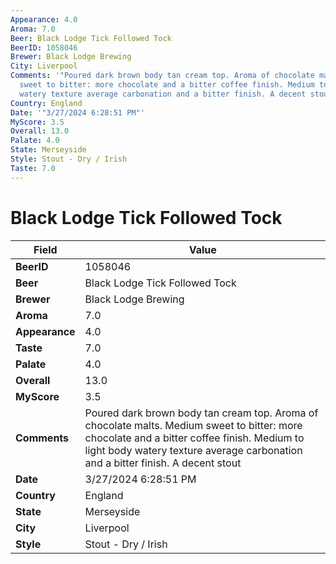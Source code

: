```yaml
---
Appearance: 4.0
Aroma: 7.0
Beer: Black Lodge Tick Followed Tock
BeerID: 1058046
Brewer: Black Lodge Brewing
City: Liverpool
Comments: '"Poured dark brown body tan cream top. Aroma of chocolate malts. Medium
  sweet to bitter: more chocolate and a bitter coffee finish. Medium to light body
  watery texture average carbonation and a bitter finish. A decent stout "'
Country: England
Date: '"3/27/2024 6:28:51 PM"'
MyScore: 3.5
Overall: 13.0
Palate: 4.0
State: Merseyside
Style: Stout - Dry / Irish
Taste: 7.0
---
```


# Black Lodge Tick Followed Tock

| Field         | Value |
|---------------|-------|
| **BeerID** | 1058046 |
| **Beer** | Black Lodge Tick Followed Tock |
| **Brewer** | Black Lodge Brewing |
| **Aroma** | 7.0 |
| **Appearance** | 4.0 |
| **Taste** | 7.0 |
| **Palate** | 4.0 |
| **Overall** | 13.0 |
| **MyScore** | 3.5 |
| **Comments** | Poured dark brown body tan cream top. Aroma of chocolate malts. Medium sweet to bitter: more chocolate and a bitter coffee finish. Medium to light body watery texture average carbonation and a bitter finish. A decent stout  |
| **Date** | 3/27/2024 6:28:51 PM |
| **Country** | England |
| **State** | Merseyside |
| **City** | Liverpool |
| **Style** | Stout - Dry / Irish |
